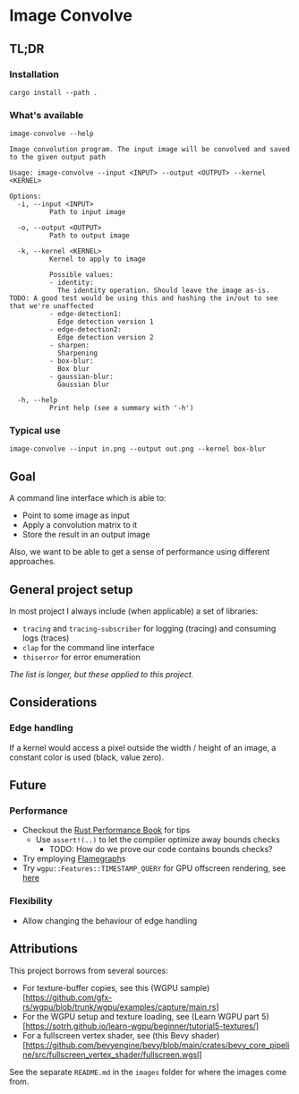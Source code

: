 # Image Convolve

## TL;DR 

### Installation

```norust
cargo install --path .
```

### What's available

```norust
image-convolve --help

Image convolution program. The input image will be convolved and saved to the given output path

Usage: image-convolve --input <INPUT> --output <OUTPUT> --kernel <KERNEL>

Options:
  -i, --input <INPUT>
          Path to input image

  -o, --output <OUTPUT>
          Path to output image

  -k, --kernel <KERNEL>
          Kernel to apply to image

          Possible values:
          - identity:
            The identity operation. Should leave the image as-is. TODO: A good test would be using this and hashing the in/out to see that we're unaffected
          - edge-detection1:
            Edge detection version 1
          - edge-detection2:
            Edge detection version 2
          - sharpen:
            Sharpening
          - box-blur:
            Box blur
          - gaussian-blur:
            Gaussian blur

  -h, --help
          Print help (see a summary with '-h')
```

### Typical use

```norust
image-convolve --input in.png --output out.png --kernel box-blur
```

## Goal

A command line interface which is able to: 

* Point to some image as input
* Apply a convolution matrix to it
* Store the result in an output image

Also, we want to be able to get a sense of performance using
different approaches.


## General project setup

In most project I always include (when applicable) a set of libraries:

* `tracing` and `tracing-subscriber` for logging (tracing) and consuming logs (traces)
* `clap` for the command line interface
* `thiserror` for error enumeration

_The list is longer, but these applied to this project._

## Considerations

### Edge handling

If a kernel would access a pixel outside the width / height of an image,
a constant color is used (black, value zero).

## Future

### Performance

* Checkout the [Rust Performance Book](https://nnethercote.github.io/perf-book/) for tips
  * Use `assert!(..)` to let the compiler optimize away bounds checks 
    * TODO: How do we prove our code contains bounds checks?
* Try employing [Flamegraph](https://github.com/jonhoo/inferno)s 
* Try `wgpu::Features::TIMESTAMP_QUERY` for GPU offscreen rendering, see [here](https://github.com/gfx-rs/wgpu/blob/3563849585ad6f3ea65b6c9be294e9190555eed3/wgpu/examples/mipmap/main.rs#LL203C9-L203C40)


### Flexibility

* Allow changing the behaviour of edge handling

## Attributions

This project borrows from several sources:

* For texture-buffer copies, see this (WGPU sample)[https://github.com/gfx-rs/wgpu/blob/trunk/wgpu/examples/capture/main.rs]
* For the WGPU setup and texture loading, see (Learn WGPU part 5)[https://sotrh.github.io/learn-wgpu/beginner/tutorial5-textures/]
* For a fullscreen vertex shader, see (this Bevy shader)[https://github.com/bevyengine/bevy/blob/main/crates/bevy_core_pipeline/src/fullscreen_vertex_shader/fullscreen.wgsl]

See the separate `README.md` in the `images` folder for where the images come from.
